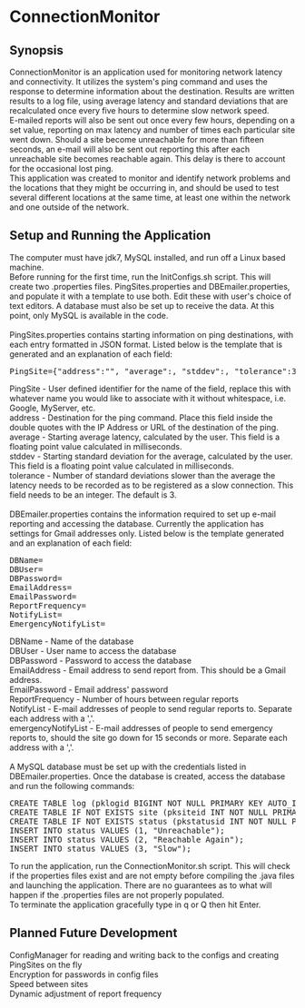 # ConnectionMonitor
## Synopsis
ConnectionMonitor is an application used for monitoring network latency and connectivity. It utilizes the system's ping command and uses the response to determine information about the destination. Results are written results to a log file, using average latency and standard deviations that are recalculated once every five hours to determine slow network speed.<br>
E-mailed reports will also be sent out once every few hours, depending on a set value, reporting on max latency and number of times each particular site went down. Should a site become unreachable for more than fifteen seconds, an e-mail will also be sent out reporting this after each unreachable site becomes reachable again. This delay is there to account for the occasional lost ping.<br>
This application was created to monitor and identify network problems and the locations that they might be occurring in, and should be used to test several different locations at the same time, at least one within the network and one outside of the network.<br>
## Setup and Running the Application
The computer must have jdk7, MySQL installed, and run off a Linux based machine.<br>
Before running for the first time, run the InitConfigs.sh script. This will create two .properties files. PingSites.properties and DBEmailer.properties, and populate it with a template to use both. Edit these with user's choice of text editors. A database must also be set up to receive the data. At this point, only MySQL is available in the code.<br><br>
PingSites.properties contains starting information on ping destinations, with each entry formatted in JSON format. Listed below is the template that is generated and an explanation of each field:
<pre>PingSite={"address":"", "average":, "stddev":, "tolerance":3}</pre>
PingSite - User defined identifier for the name of the field, replace this with whatever name you would like to associate with it without whitespace, i.e. Google, MyServer, etc.<br>
address - Destination for the ping command. Place this field inside the double quotes with the IP Address or URL of the destination of the ping.<br>
average - Starting average latency, calculated by the user. This field is a floating point value calculated in milliseconds.<br>
stddev - Starting standard deviation for the average, calculated by the user. This field is a floating point value calculated in milliseconds.<br>
tolerance - Number of standard deviations slower than the average the latency needs to be recorded as to be registered as a slow connection. This field needs to be an integer. The default is 3.<br><br>
DBEmailer.properties contains the information required to set up e-mail reporting and accessing the database. Currently the application has settings for Gmail addresses only. Listed below is the template generated and an explanation of each field:
<pre>DBName=
DBUser=
DBPassword=
EmailAddress=
EmailPassword=
ReportFrequency=
NotifyList=
EmergencyNotifyList=</pre>
DBName - Name of the database<br>
DBUser - User name to access the database<br>
DBPassword - Password to access the database<br>
EmailAddress - Email address to send report from. This should be a Gmail address.<br>
EmailPassword - Email address' password<br>
ReportFrequency - Number of hours between regular reports<br>
NotifyList - E-mail addresses of people to send regular reports to. Separate each address with a ','.<br>
emergencyNotifyList - E-mail addresses of people to send emergency reports to, should the site go down for 15 seconds or more. Separate each address with a ','.<br><br>
A MySQL database must be set up with the credentials listed in DBEmailer.properties. Once the database is created, access the database and run the following commands:
<pre>CREATE TABLE log (pklogid BIGINT NOT NULL PRIMARY KEY AUTO_INCREMENT, fksiteid INT, fkstatusid INT, pingtime DATETIME, ipaddress CHAR(15), latency FLOAT);
CREATE TABLE IF NOT EXISTS site (pksiteid INT NOT NULL PRIMARY KEY AUTO_INCREMENT, name CHAR(15), address CHAR(30));
CREATE TABLE IF NOT EXISTS status (pkstatusid INT NOT NULL PRIMARY KEY, statustype CHAR(20));
INSERT INTO status VALUES (1, "Unreachable");
INSERT INTO status VALUES (2, "Reachable Again");
INSERT INTO status VALUES (3, "Slow");</pre>
To run the application, run the ConnectionMonitor.sh script. This will check if the properties files exist and are not empty before compiling the .java files and launching the application. There are no guarantees as to what will happen if the .properties files are not properly populated.<br>
To terminate the application gracefully type in q or Q then hit Enter.
## Planned Future Development
ConfigManager for reading and writing back to the configs and creating PingSites on the fly<br>
Encryption for passwords in config files<br>
Speed between sites<br>
Dynamic adjustment of report frequency<br>